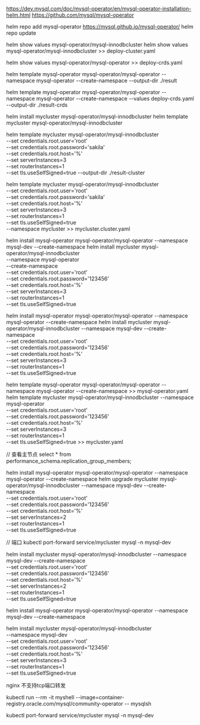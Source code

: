 https://dev.mysql.com/doc/mysql-operator/en/mysql-operator-installation-helm.html
https://github.com/mysql/mysql-operator

helm repo add mysql-operator https://mysql.github.io/mysql-operator/
helm repo update

helm show values mysql-operator/mysql-innodbcluster
helm show values mysql-operator/mysql-innodbcluster >> deploy-cluster.yaml

helm show values mysql-operator/mysql-operator >> deploy-crds.yaml

helm template mysql-operator mysql-operator/mysql-operator --namespace mysql-operator --create-namespace --output-dir
./result

helm template mysql-operator mysql-operator/mysql-operator --namespace mysql-operator --create-namespace --values
deploy-crds.yaml --output-dir ./result-crds

helm install mycluster mysql-operator/mysql-innodbcluster
helm template mycluster mysql-operator/mysql-innodbcluster

helm template mycluster mysql-operator/mysql-innodbcluster \
--set credentials.root.user='root' \
--set credentials.root.password='sakila' \
--set credentials.root.host='%' \
--set serverInstances=3 \
--set routerInstances=1 \
--set tls.useSelfSigned=true --output-dir ./result-cluster

helm template mycluster mysql-operator/mysql-innodbcluster \
--set credentials.root.user='root' \
--set credentials.root.password='sakila' \
--set credentials.root.host='%' \
--set serverInstances=3 \
--set routerInstances=1 \
--set tls.useSelfSigned=true \
--namespace mycluster >> mycluster.cluster.yaml

helm install mysql-operator mysql-operator/mysql-operator --namespace mysql-dev --create-namespace
helm install mycluster mysql-operator/mysql-innodbcluster \
--namespace mysql-operator \
--create-namespace \
--set credentials.root.user='root' \
--set credentials.root.password='123456' \
--set credentials.root.host='%' \
--set serverInstances=3 \
--set routerInstances=1 \
--set tls.useSelfSigned=true

helm install mysql-operator mysql-operator/mysql-operator --namespace mysql-operator --create-namespace
helm install mycluster mysql-operator/mysql-innodbcluster --namespace mysql-dev --create-namespace \
--set credentials.root.user='root' \
--set credentials.root.password='123456' \
--set credentials.root.host='%' \
--set serverInstances=3 \
--set routerInstances=1 \
--set tls.useSelfSigned=true

helm template mysql-operator mysql-operator/mysql-operator --namespace mysql-operator --create-namespace >>
mysql-operator.yaml
helm template mycluster mysql-operator/mysql-innodbcluster --namespace mysql-operator \
--set credentials.root.user='root' \
--set credentials.root.password='123456' \
--set credentials.root.host='%' \
--set serverInstances=3 \
--set routerInstances=1 \
--set tls.useSelfSigned=true >> mycluster.yaml

// 查看主节点
select * from performance_schema.replication_group_members;

helm install mysql-operator mysql-operator/mysql-operator --namespace mysql-operator --create-namespace
helm upgrade mycluster mysql-operator/mysql-innodbcluster --namespace mysql-dev --create-namespace \
--set credentials.root.user='root' \
--set credentials.root.password='123456' \
--set credentials.root.host='%' \
--set serverInstances=2 \
--set routerInstances=1 \
--set tls.useSelfSigned=true

// 端口
kubectl port-forward service/mycluster mysql -n mysql-dev

helm install mycluster mysql-operator/mysql-innodbcluster --namespace mysql-dev --create-namespace \
--set credentials.root.user='root' \
--set credentials.root.password='123456' \
--set credentials.root.host='%' \
--set serverInstances=2 \
--set routerInstances=1 \
--set tls.useSelfSigned=true

helm install mysql-operator mysql-operator/mysql-operator --namespace mysql-dev --create-namespace

helm install mycluster mysql-operator/mysql-innodbcluster \
--namespace mysql-dev \
--set credentials.root.user='root' \
--set credentials.root.password='123456' \
--set credentials.root.host='%' \
--set serverInstances=3 \
--set routerInstances=1 \
--set tls.useSelfSigned=true

nginx 不支持tcp端口转发

kubectl run --rm -it myshell --image=container-registry.oracle.com/mysql/community-operator -- mysqlsh

kubectl port-forward service/mycluster mysql -n mysql-dev
